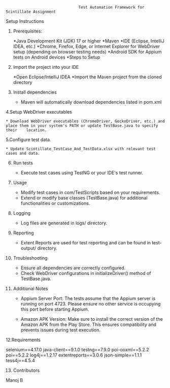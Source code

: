                                     Test Automation Framework for Scintillate Assignment


Setup Instructions

1. Prerequisites:

   *Java Development Kit (JDK) 17 or higher
   *Maven
   *IDE (Eclipse, IntelliJ IDEA, etc.)
   *Chrome, Firefox, Edge, or Internet Explorer for WebDriver setup (depending on browser testing needs)
   *Android SDK for Appium tests on Android devices
   *Steps to Setup

2. Import the project into your IDE

   *Open Eclipse/IntelliJ IDEA
   *Import the Maven project from the cloned directory

3. Install dependencies

   * Maven will automatically download dependencies listed in pom.xml

4.Setup WebDriver executables

    * Download WebDriver executables (ChromeDriver, GeckoDriver, etc.) and place them in your system's PATH or update TestBase.java to specify their    location.

5.Configure test data.

    * Update Scintillate_TestCase_And_TestData.xlsx with relevant test cases and data.

6. Run tests

    * Execute test cases using TestNG or your IDE's test runner.

7. Usage

    * Modify test cases in com/TestScripts based on your requirements.
    * Extend or modify base classes (TestBase.java) for additional functionalities or customizations.

8. Logging

    * Log files are generated in logs/ directory.

9. Reporting

    * Extent Reports are used for test reporting and can be found in test-output/ directory.

10. Troubleshooting

    * Ensure all dependencies are correctly configured.
    * Check WebDriver configurations in initializeDriver() method of TestBase.java.

11. Additional Notes

    * Appium Server Port: The tests assume that the Appium server is running on port 4723. Please ensure no other service is occupying this port before starting Appium.

    * Amazon APK Version: Make sure to install the correct version of the Amazon APK from the Play Store. This ensures compatibility and prevents issues during test execution.

12.Requirements


selenium==4.17.0
java-client==9.1.0
testng==7.9.0
poi-ooxml==5.2.2
poi==5.2.2
log4j==1.2.17
extentreports==3.0.6
json-simple==1.1.1
tess4j==4.5.4

13. Contributors
     
Manoj B
